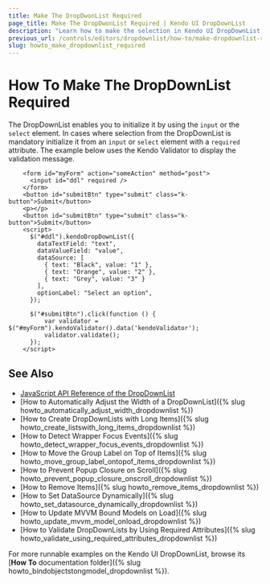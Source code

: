 ```yaml
---
title: Make The DropDwonList Required
page_title: Make The DropDwonList Required | Kendo UI DropDownList
description: "Learn how to make the selection in Kendo UI DropDownList widget required."
previous_url: /controls/editors/dropdownlist/how-to/make-dropdownlist-required
slug: howto_make_dropdownlist_required
---
```


# How To Make The DropDownList Required

The DropDownList enables you to initialize it by using the `input` or the `select` element. In cases where selection from the DropDownList is mandatory initialize it from an `input` or `select` element with a `required` attribute. The example below uses the Kendo Validator to display the validation message.

```dojo
    <form id="myForm" action="someAction" method="post">
      <input id="ddl" required />
    </form>
    <button id="submitBtn" type="submit" class="k-button">Submit</button>
    <p></p>
    <button id="submitBtn" type="submit" class="k-button">Submit</button>
    <script>
      $("#ddl").kendoDropDownList({
        dataTextField: "text",
        dataValueField: "value",
        dataSource: [
          { text: "Black", value: "1" },
          { text: "Orange", value: "2" },
          { text: "Grey", value: "3" }
        ],
        optionLabel: "Select an option",
      });

      $("#submitBtn").click(function () {
          var validator = $("#myForm").kendoValidator().data('kendoValidator');
          validator.validate();
      });
    </script>
```

## See Also

* [JavaScript API Reference of the DropDownList](/api/javascript/ui/dropdownlist)
* [How to Automatically Adjust the Width of a DropDownList]({% slug howto_automatically_adjust_width_dropdownlist %})
* [How to Create DropDownLists with Long Items]({% slug howto_create_listswith_long_items_dropdownlist %})
* [How to Detect Wrapper Focus Events]({% slug howto_detect_wrapper_focus_events_dropdownlist %})
* [How to Move the Group Label on Top of Items]({% slug howto_move_group_label_ontopof_items_dropdownlist %})
* [How to Prevent Popup Closure on Scroll]({% slug howto_prevent_popup_closure_onscroll_dropdownlist %})
* [How to Remove Items]({% slug howto_remove_items_dropdownlist %})
* [How to Set DataSource Dynamically]({% slug howto_set_datasource_dynamically_dropdownlist %})
* [How to Update MVVM Bound Models on Load]({% slug howto_update_mvvm_model_onload_dropdownlist %})
* [How to Validate DropDownLists by Using Required Attributes]({% slug howto_validate_using_required_attributes_dropdownlist %})

For more runnable examples on the Kendo UI DropDownList, browse its [**How To** documentation folder]({% slug howto_bindobjectstongmodel_dropdownlist %}).
